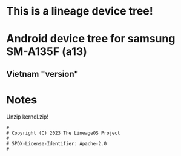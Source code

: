 # This is a lineage device tree!
# Android device tree for samsung SM-A135F (a13)
## Vietnam "version"
# Notes
Unzip kernel.zip!


```
#
# Copyright (C) 2023 The LineageOS Project
#
# SPDX-License-Identifier: Apache-2.0
#
```
